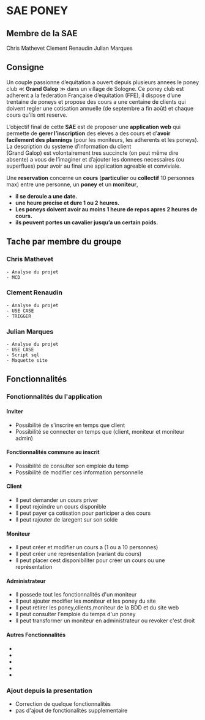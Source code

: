 # SAE PONEY

## Membre de la SAE
Chris Mathevet
Clement Renaudin
Julian Marques 

## Consigne 
Un couple passionne d’equitation a ouvert depuis plusieurs annees le poney club ≪ **Grand Galop** ≫ dans un village de Sologne. 
Ce poney club est adherent a la federation Française d’equitation (FFE), il dispose d’une trentaine de poneys et propose des 
cours a une centaine de clients qui doivent regler une cotisation annuelle (de septembre a fin août) et chaque cours qu’ils ont 
reserve.  

L’objectif final de cette **SAE** est de proposer une **application web** qui permette de **gerer l’inscription** des eleves a des cours 
et d’**avoir facilement des plannings** (pour les moniteurs, les adherents et les poneys). La description du systeme d’information du client  
(Grand Galop) est volontairement tres succincte (on peut même dire absente) a vous de l’imaginer et d’ajouter les donnees necessaires (ou superflues) 
pour avoir au final une application agreable et conviviale.  

Une **reservation** concerne un **cours** (**particulier** ou **collectif** 10 personnes max) 
entre une personne, un **poney** et un **moniteur**,  

- **il se deroule a une date.**
- **une heure precise et dure 1 ou 2 heures.** 
- **Les poneys doivent avoir au moins 1 heure de repos apres 2 heures de cours.** 
- **ils peuvent portes un cavalier jusqu’a un certain poids.**


## Tache par membre du groupe


### **Chris Mathevet**
    - Analyse du projet
    - MCD
### **Clement Renaudin**
    - Analyse du projet
    - USE CASE
    - TRIGGER
### **Julian Marques**
    - Analyse du projet
    - USE CASE
    - Script sql
    - Maquette site


## Fonctionnalités
### Fonctionnalités du l'application

#### Inviter  
- Possibilité de s'inscrire en temps que client
- Possibilité se connecter en temps que (client, moniteur et moniteur admin)

#### Fonctionnalités commune au inscrit
- Possibilité de consulter son emploie du temp 
- Possibilité de modifier ces information personnelle

#### Client
- Il peut demander un cours priver
- Il peut rejoindre un cours disponible
- Il peut payer ça cotisation pour participer a des cours
- Il peut rajouter de laregent sur son solde

#### Moniteur 
- Il peut créer et modifier un cours a (1 ou a 10 personnes)
- Il peut créer une représentation (variant du cours)
- Il peut placer cest disponibiliter pour créer un cours ou une représentation 

#### Administrateur 
- Il possede tout les fonctionnalités d'un moniteur 
- Il peut ajouter  modifier les moniteur et les poney du site
- Il peut retirer les poney,clients,moniteur de la BDD et du site web
- Il peut consulter l'emploie du temps d'un poney
- Il peut transformer un moniteur en administrateur ou revoker c'est droit

#### Autres Fonctionnalités  
-  
- 
- 
- 
- 


### Ajout depuis la presentation 
- Correction de quelque fonctionnalités 
- pas d'ajout de fonctionalités supplementaire  

